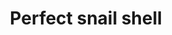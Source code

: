 ---
layout: item
title: Perfect snail shell
item-id: 10996
datatable: true
id: 10996
name: "Perfect snail shell"
members: true
lowalch: 400
highalch: 600
examine: "A perfect example of a snail shell."
monsters:
  - id: 5628
    name: "Giant snail"
    members: true
    combat_level: 80
    wiki_url: "https://oldschool.runescape.wiki/w/Giant_snail#Level_80"
    drops:
      - quantity: "1"
        rarity: 0.02
    image: "https://oldschool.runescape.wiki/images/thumb/6/6c/Giant_snail.png/1200px-Giant_snail.png?3f58a"
  - id: 5629
    name: "Giant snail"
    members: true
    combat_level: 109
    wiki_url: "https://oldschool.runescape.wiki/w/Giant_snail#Level_109"
    drops:
      - quantity: "1"
        rarity: 0.02
    image: "https://oldschool.runescape.wiki/images/thumb/6/6c/Giant_snail.png/1200px-Giant_snail.png?3f58a"
  - id: 5630
    name: "Giant snail"
    members: true
    combat_level: 139
    wiki_url: "https://oldschool.runescape.wiki/w/Giant_snail#Level_139"
    drops:
      - quantity: "1"
        rarity: 0.02
    image: "https://oldschool.runescape.wiki/images/thumb/6/6c/Giant_snail.png/1200px-Giant_snail.png?3f58a"
---